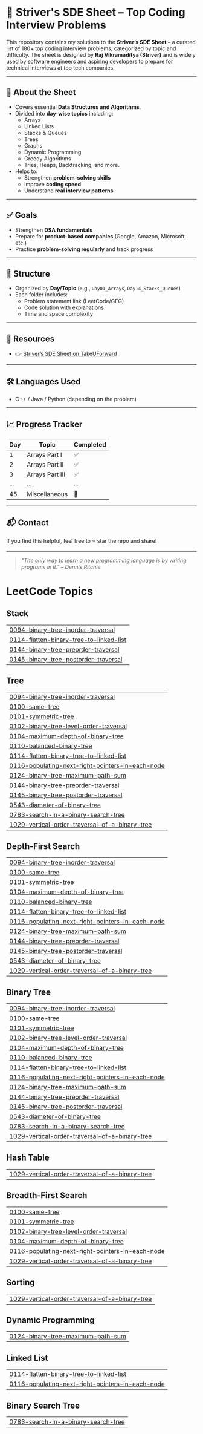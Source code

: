 # 🧠 Striver's SDE Sheet – Top Coding Interview Problems

This repository contains my solutions to the **Striver’s SDE Sheet** – a curated list of 180+ top coding interview problems, categorized by topic and difficulty. The sheet is designed by **Raj Vikramaditya (Striver)** and is widely used by software engineers and aspiring developers to prepare for technical interviews at top tech companies.

---

## 📌 About the Sheet

- Covers essential **Data Structures and Algorithms**.
- Divided into **day-wise topics** including:
  - Arrays
  - Linked Lists
  - Stacks & Queues
  - Trees
  - Graphs
  - Dynamic Programming
  - Greedy Algorithms
  - Tries, Heaps, Backtracking, and more.
- Helps to:
  - Strengthen **problem-solving skills**
  - Improve **coding speed**
  - Understand **real interview patterns**

---

## ✅ Goals

- Strengthen **DSA fundamentals**
- Prepare for **product-based companies** (Google, Amazon, Microsoft, etc.)
- Practice **problem-solving regularly** and track progress

---

## 📁 Structure

- Organized by **Day/Topic** (e.g., `Day01_Arrays`, `Day14_Stacks_Queues`)
- Each folder includes:
  - Problem statement link (LeetCode/GFG)
  - Code solution with explanations
  - Time and space complexity

---

## 🔗 Resources

- 👉 [Striver’s SDE Sheet on TakeUForward](https://takeuforward.org/interviews/strivers-sde-sheet-top-coding-interview-problems/)

---

## 🛠 Languages Used

- C++ / Java / Python (depending on the problem)

---

## 📈 Progress Tracker

| Day | Topic | Completed |
|-----|-------|-----------|
| 1   | Arrays Part I | ✅ |
| 2   | Arrays Part II | ✅ |
| 3   | Arrays Part III | ✅ |
| ... | ...   | ... |
| 45  | Miscellaneous | 🔄 |

---

## 📬 Contact

If you find this helpful, feel free to ⭐ star the repo and share!

---

> *"The only way to learn a new programming language is by writing programs in it." – Dennis Ritchie*

<!---LeetCode Topics Start-->
# LeetCode Topics
## Stack
|  |
| ------- |
| [0094-binary-tree-inorder-traversal](https://github.com/Tanmaygupta8503/strivers-sde-sheet-top-coding-interview-problems/tree/master/0094-binary-tree-inorder-traversal) |
| [0114-flatten-binary-tree-to-linked-list](https://github.com/Tanmaygupta8503/strivers-sde-sheet-top-coding-interview-problems/tree/master/0114-flatten-binary-tree-to-linked-list) |
| [0144-binary-tree-preorder-traversal](https://github.com/Tanmaygupta8503/strivers-sde-sheet-top-coding-interview-problems/tree/master/0144-binary-tree-preorder-traversal) |
| [0145-binary-tree-postorder-traversal](https://github.com/Tanmaygupta8503/strivers-sde-sheet-top-coding-interview-problems/tree/master/0145-binary-tree-postorder-traversal) |
## Tree
|  |
| ------- |
| [0094-binary-tree-inorder-traversal](https://github.com/Tanmaygupta8503/strivers-sde-sheet-top-coding-interview-problems/tree/master/0094-binary-tree-inorder-traversal) |
| [0100-same-tree](https://github.com/Tanmaygupta8503/strivers-sde-sheet-top-coding-interview-problems/tree/master/0100-same-tree) |
| [0101-symmetric-tree](https://github.com/Tanmaygupta8503/strivers-sde-sheet-top-coding-interview-problems/tree/master/0101-symmetric-tree) |
| [0102-binary-tree-level-order-traversal](https://github.com/Tanmaygupta8503/strivers-sde-sheet-top-coding-interview-problems/tree/master/0102-binary-tree-level-order-traversal) |
| [0104-maximum-depth-of-binary-tree](https://github.com/Tanmaygupta8503/strivers-sde-sheet-top-coding-interview-problems/tree/master/0104-maximum-depth-of-binary-tree) |
| [0110-balanced-binary-tree](https://github.com/Tanmaygupta8503/strivers-sde-sheet-top-coding-interview-problems/tree/master/0110-balanced-binary-tree) |
| [0114-flatten-binary-tree-to-linked-list](https://github.com/Tanmaygupta8503/strivers-sde-sheet-top-coding-interview-problems/tree/master/0114-flatten-binary-tree-to-linked-list) |
| [0116-populating-next-right-pointers-in-each-node](https://github.com/Tanmaygupta8503/strivers-sde-sheet-top-coding-interview-problems/tree/master/0116-populating-next-right-pointers-in-each-node) |
| [0124-binary-tree-maximum-path-sum](https://github.com/Tanmaygupta8503/strivers-sde-sheet-top-coding-interview-problems/tree/master/0124-binary-tree-maximum-path-sum) |
| [0144-binary-tree-preorder-traversal](https://github.com/Tanmaygupta8503/strivers-sde-sheet-top-coding-interview-problems/tree/master/0144-binary-tree-preorder-traversal) |
| [0145-binary-tree-postorder-traversal](https://github.com/Tanmaygupta8503/strivers-sde-sheet-top-coding-interview-problems/tree/master/0145-binary-tree-postorder-traversal) |
| [0543-diameter-of-binary-tree](https://github.com/Tanmaygupta8503/strivers-sde-sheet-top-coding-interview-problems/tree/master/0543-diameter-of-binary-tree) |
| [0783-search-in-a-binary-search-tree](https://github.com/Tanmaygupta8503/strivers-sde-sheet-top-coding-interview-problems/tree/master/0783-search-in-a-binary-search-tree) |
| [1029-vertical-order-traversal-of-a-binary-tree](https://github.com/Tanmaygupta8503/strivers-sde-sheet-top-coding-interview-problems/tree/master/1029-vertical-order-traversal-of-a-binary-tree) |
## Depth-First Search
|  |
| ------- |
| [0094-binary-tree-inorder-traversal](https://github.com/Tanmaygupta8503/strivers-sde-sheet-top-coding-interview-problems/tree/master/0094-binary-tree-inorder-traversal) |
| [0100-same-tree](https://github.com/Tanmaygupta8503/strivers-sde-sheet-top-coding-interview-problems/tree/master/0100-same-tree) |
| [0101-symmetric-tree](https://github.com/Tanmaygupta8503/strivers-sde-sheet-top-coding-interview-problems/tree/master/0101-symmetric-tree) |
| [0104-maximum-depth-of-binary-tree](https://github.com/Tanmaygupta8503/strivers-sde-sheet-top-coding-interview-problems/tree/master/0104-maximum-depth-of-binary-tree) |
| [0110-balanced-binary-tree](https://github.com/Tanmaygupta8503/strivers-sde-sheet-top-coding-interview-problems/tree/master/0110-balanced-binary-tree) |
| [0114-flatten-binary-tree-to-linked-list](https://github.com/Tanmaygupta8503/strivers-sde-sheet-top-coding-interview-problems/tree/master/0114-flatten-binary-tree-to-linked-list) |
| [0116-populating-next-right-pointers-in-each-node](https://github.com/Tanmaygupta8503/strivers-sde-sheet-top-coding-interview-problems/tree/master/0116-populating-next-right-pointers-in-each-node) |
| [0124-binary-tree-maximum-path-sum](https://github.com/Tanmaygupta8503/strivers-sde-sheet-top-coding-interview-problems/tree/master/0124-binary-tree-maximum-path-sum) |
| [0144-binary-tree-preorder-traversal](https://github.com/Tanmaygupta8503/strivers-sde-sheet-top-coding-interview-problems/tree/master/0144-binary-tree-preorder-traversal) |
| [0145-binary-tree-postorder-traversal](https://github.com/Tanmaygupta8503/strivers-sde-sheet-top-coding-interview-problems/tree/master/0145-binary-tree-postorder-traversal) |
| [0543-diameter-of-binary-tree](https://github.com/Tanmaygupta8503/strivers-sde-sheet-top-coding-interview-problems/tree/master/0543-diameter-of-binary-tree) |
| [1029-vertical-order-traversal-of-a-binary-tree](https://github.com/Tanmaygupta8503/strivers-sde-sheet-top-coding-interview-problems/tree/master/1029-vertical-order-traversal-of-a-binary-tree) |
## Binary Tree
|  |
| ------- |
| [0094-binary-tree-inorder-traversal](https://github.com/Tanmaygupta8503/strivers-sde-sheet-top-coding-interview-problems/tree/master/0094-binary-tree-inorder-traversal) |
| [0100-same-tree](https://github.com/Tanmaygupta8503/strivers-sde-sheet-top-coding-interview-problems/tree/master/0100-same-tree) |
| [0101-symmetric-tree](https://github.com/Tanmaygupta8503/strivers-sde-sheet-top-coding-interview-problems/tree/master/0101-symmetric-tree) |
| [0102-binary-tree-level-order-traversal](https://github.com/Tanmaygupta8503/strivers-sde-sheet-top-coding-interview-problems/tree/master/0102-binary-tree-level-order-traversal) |
| [0104-maximum-depth-of-binary-tree](https://github.com/Tanmaygupta8503/strivers-sde-sheet-top-coding-interview-problems/tree/master/0104-maximum-depth-of-binary-tree) |
| [0110-balanced-binary-tree](https://github.com/Tanmaygupta8503/strivers-sde-sheet-top-coding-interview-problems/tree/master/0110-balanced-binary-tree) |
| [0114-flatten-binary-tree-to-linked-list](https://github.com/Tanmaygupta8503/strivers-sde-sheet-top-coding-interview-problems/tree/master/0114-flatten-binary-tree-to-linked-list) |
| [0116-populating-next-right-pointers-in-each-node](https://github.com/Tanmaygupta8503/strivers-sde-sheet-top-coding-interview-problems/tree/master/0116-populating-next-right-pointers-in-each-node) |
| [0124-binary-tree-maximum-path-sum](https://github.com/Tanmaygupta8503/strivers-sde-sheet-top-coding-interview-problems/tree/master/0124-binary-tree-maximum-path-sum) |
| [0144-binary-tree-preorder-traversal](https://github.com/Tanmaygupta8503/strivers-sde-sheet-top-coding-interview-problems/tree/master/0144-binary-tree-preorder-traversal) |
| [0145-binary-tree-postorder-traversal](https://github.com/Tanmaygupta8503/strivers-sde-sheet-top-coding-interview-problems/tree/master/0145-binary-tree-postorder-traversal) |
| [0543-diameter-of-binary-tree](https://github.com/Tanmaygupta8503/strivers-sde-sheet-top-coding-interview-problems/tree/master/0543-diameter-of-binary-tree) |
| [0783-search-in-a-binary-search-tree](https://github.com/Tanmaygupta8503/strivers-sde-sheet-top-coding-interview-problems/tree/master/0783-search-in-a-binary-search-tree) |
| [1029-vertical-order-traversal-of-a-binary-tree](https://github.com/Tanmaygupta8503/strivers-sde-sheet-top-coding-interview-problems/tree/master/1029-vertical-order-traversal-of-a-binary-tree) |
## Hash Table
|  |
| ------- |
| [1029-vertical-order-traversal-of-a-binary-tree](https://github.com/Tanmaygupta8503/strivers-sde-sheet-top-coding-interview-problems/tree/master/1029-vertical-order-traversal-of-a-binary-tree) |
## Breadth-First Search
|  |
| ------- |
| [0100-same-tree](https://github.com/Tanmaygupta8503/strivers-sde-sheet-top-coding-interview-problems/tree/master/0100-same-tree) |
| [0101-symmetric-tree](https://github.com/Tanmaygupta8503/strivers-sde-sheet-top-coding-interview-problems/tree/master/0101-symmetric-tree) |
| [0102-binary-tree-level-order-traversal](https://github.com/Tanmaygupta8503/strivers-sde-sheet-top-coding-interview-problems/tree/master/0102-binary-tree-level-order-traversal) |
| [0104-maximum-depth-of-binary-tree](https://github.com/Tanmaygupta8503/strivers-sde-sheet-top-coding-interview-problems/tree/master/0104-maximum-depth-of-binary-tree) |
| [0116-populating-next-right-pointers-in-each-node](https://github.com/Tanmaygupta8503/strivers-sde-sheet-top-coding-interview-problems/tree/master/0116-populating-next-right-pointers-in-each-node) |
| [1029-vertical-order-traversal-of-a-binary-tree](https://github.com/Tanmaygupta8503/strivers-sde-sheet-top-coding-interview-problems/tree/master/1029-vertical-order-traversal-of-a-binary-tree) |
## Sorting
|  |
| ------- |
| [1029-vertical-order-traversal-of-a-binary-tree](https://github.com/Tanmaygupta8503/strivers-sde-sheet-top-coding-interview-problems/tree/master/1029-vertical-order-traversal-of-a-binary-tree) |
## Dynamic Programming
|  |
| ------- |
| [0124-binary-tree-maximum-path-sum](https://github.com/Tanmaygupta8503/strivers-sde-sheet-top-coding-interview-problems/tree/master/0124-binary-tree-maximum-path-sum) |
## Linked List
|  |
| ------- |
| [0114-flatten-binary-tree-to-linked-list](https://github.com/Tanmaygupta8503/strivers-sde-sheet-top-coding-interview-problems/tree/master/0114-flatten-binary-tree-to-linked-list) |
| [0116-populating-next-right-pointers-in-each-node](https://github.com/Tanmaygupta8503/strivers-sde-sheet-top-coding-interview-problems/tree/master/0116-populating-next-right-pointers-in-each-node) |
## Binary Search Tree
|  |
| ------- |
| [0783-search-in-a-binary-search-tree](https://github.com/Tanmaygupta8503/strivers-sde-sheet-top-coding-interview-problems/tree/master/0783-search-in-a-binary-search-tree) |
<!---LeetCode Topics End-->
